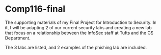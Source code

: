# Comp116-final


The supporting materials of my Final Project for Introduction to Security. In it, I will be adapting 2 of our current security labs and creating a new lab that focus on a relationship between the InfoSec staff at Tufts and the CS Department.

The 3 labs are listed, and 2 examples of the phishing lab are included. 
